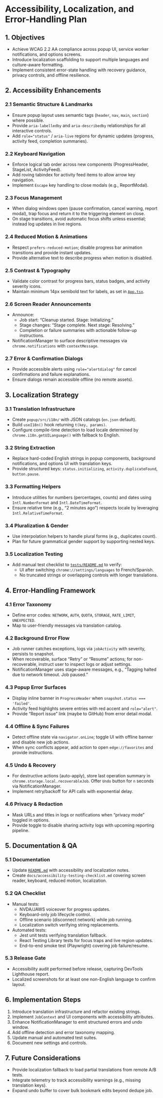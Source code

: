 # Accessibility, Localization, and Error-Handling Plan

## 1. Objectives

- Achieve WCAG 2.2 AA compliance across popup UI, service worker notifications, and options screens.
- Introduce localization scaffolding to support multiple languages and culture-aware formatting.
- Implement consistent error-state handling with recovery guidance, privacy controls, and offline resilience.

## 2. Accessibility Enhancements

### 2.1 Semantic Structure & Landmarks
- Ensure popup layout uses semantic tags (`header`, `nav`, `main`, `section`) where possible.
- Provide `aria-labelledby` and `aria-describedby` relationships for all interactive controls.
- Add `role="status"` / `aria-live` regions for dynamic updates (progress, activity feed, completion summaries).

### 2.2 Keyboard Navigation
- Enforce logical tab order across new components (ProgressHeader, StageList, ActivityFeed).
- Add roving tabindex for activity feed items to allow arrow key navigation.
- Implement `Escape` key handling to close modals (e.g., ReportModal).

### 2.3 Focus Management
- When dialog windows open (pause confirmation, cancel warning, report modal), trap focus and return it to the triggering element on close.
- On stage transitions, avoid automatic focus shifts unless essential; instead log updates in live regions.

### 2.4 Reduced Motion & Animations
- Respect `prefers-reduced-motion`; disable progress bar animation transitions and provide instant updates.
- Provide alternative text to describe progress when motion is disabled.

### 2.5 Contrast & Typography
- Validate color contrast for progress bars, status badges, and activity severity icons.
- Maintain minimum 14px semibold text for labels, as set in [`App.tsx`](popup/src/App.tsx:672).

### 2.6 Screen Reader Announcements
- Announce:
  - Job start: “Cleanup started. Stage: Initializing.”
  - Stage changes: “Stage complete. Next stage: Resolving.”
  - Completion or failure summaries with actionable follow-up instructions.
- NotificationManager to surface descriptive messages via `chrome.notifications` with `contextMessage`.

### 2.7 Error & Confirmation Dialogs
- Provide accessible alerts using `role="alertdialog"` for cancel confirmations and failure explanations.
- Ensure dialogs remain accessible offline (no remote assets).

## 3. Localization Strategy

### 3.1 Translation Infrastructure
- Create `popup/src/i18n/` with JSON catalogs (`en.json` default).
- Build `useI18n()` hook returning `t(key, params)`.
- Configure compile-time detection to load locale determined by `chrome.i18n.getUILanguage()` with fallback to English.

### 3.2 String Extraction
- Replace hard-coded English strings in popup components, background notifications, and options UI with translation keys.
- Provide structured keys: `status.initializing`, `activity.duplicateFound`, `button.pause`.

### 3.3 Formatting Helpers
- Introduce utilities for numbers (percentages, counts) and dates using `Intl.NumberFormat` and `Intl.DateTimeFormat`.
- Ensure relative time (e.g., “2 minutes ago”) respects locale by leveraging `Intl.RelativeTimeFormat`.

### 3.4 Pluralization & Gender
- Use interpolation helpers to handle plural forms (e.g., duplicates count).
- Plan for future grammatical gender support by supporting nested keys.

### 3.5 Localization Testing
- Add manual test checklist to [`tests/README.md`](tests/README.md:1) to verify:
  - UI after switching `chrome://settings/languages` to French/Spanish.
  - No truncated strings or overlapping controls with longer translations.

## 4. Error-Handling Framework

### 4.1 Error Taxonomy
- Define error codes: `NETWORK`, `AUTH`, `QUOTA`, `STORAGE`, `RATE_LIMIT`, `UNEXPECTED`.
- Map to user-friendly messages via translation catalog.

### 4.2 Background Error Flow
- Job runner catches exceptions, logs via `jobActivity` with severity, persists to snapshot.
- When recoverable, surface “Retry” or “Resume” actions; for non-recoverable, instruct user to inspect logs or adjust settings.
- NotificationManager uses stage-aware messages, e.g., “Tagging halted due to network timeout. Job paused.”

### 4.3 Popup Error Surfaces
- Display inline banner in `ProgressHeader` when `snapshot.status === 'failed'`.
- Activity feed highlights severe entries with red accent and `role="alert"`.
- Provide “Report issue” link (maybe to GitHub) from error detail modal.

### 4.4 Offline & Sync Failures
- Detect offline state via `navigator.onLine`; toggle UI with offline banner and disable new job actions.
- When sync conflicts appear, add action to open `edge://favorites` and provide instructions.

### 4.5 Undo & Recovery
- For destructive actions (auto-apply), store last operation summary in `chrome.storage.local.recoverableJob`. Offer `Undo` button for `n` seconds via NotificationManager.
- Implement retry/backoff for API calls with exponential delay.

### 4.6 Privacy & Redaction
- Mask URLs and titles in logs or notifications when “privacy mode” toggled in options.
- Provide toggle to disable sharing activity logs with upcoming reporting pipeline.

## 5. Documentation & QA

### 5.1 Documentation
- Update [`README.md`](README.md:1) with accessibility and localization notes.
- Create `docs/accessibility-testing-checklist.md` covering screen reader, keyboard, reduced motion, localization.

### 5.2 QA Checklist
- Manual tests:
  - NVDA/JAWS voiceover for progress updates.
  - Keyboard-only job lifecycle control.
  - Offline scenario (disconnect network) while job running.
  - Localization switch verifying string replacements.
- Automated tests:
  - Jest unit tests verifying translation fallback.
  - React Testing Library tests for focus traps and live region updates.
  - End-to-end smoke test (Playwright) covering job failure/resume.

### 5.3 Release Gate
- Accessibility audit performed before release, capturing DevTools Lighthouse report.
- Localized screenshots for at least one non-English language to confirm layout.

## 6. Implementation Steps

1. Introduce translation infrastructure and refactor existing strings.
2. Implement `JobContext` and UI components with accessibility attributes.
3. Enhance NotificationManager to emit structured errors and undo window.
4. Add offline detection and error taxonomy mapping.
5. Update manual and automated test suites.
6. Document new settings and controls.

## 7. Future Considerations

- Provide localization fallback to load partial translations from remote A/B tests.
- Integrate telemetry to track accessibility warnings (e.g., missing translation keys).
- Expand undo buffer to cover bulk bookmark edits beyond dedupe job.
